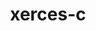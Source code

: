 ---
title: "xerces-c"
layout: cache
categories: [package, develop-2024-01-21]
meta: {"versions": ["3.2.4"], "compilers": ["gcc@=11.4.0", "gcc@=9.4.0"], "oss": ["ubuntu20.04", "ubuntu22.04"], "platforms": ["linux"], "targets": ["aarch64", "neoverse_v1", "ppc64le", "x86_64_v3"], "stacks": ["e4s", "e4s-aarch64", "e4s-neoverse_v1", "e4s-power", "e4s-rocm-external", "root"], "num_specs": 4, "num_specs_by_stack": {"e4s-neoverse_v1": 1, "root": 4, "e4s-power": 1, "e4s-rocm-external": 1, "e4s": 1, "e4s-aarch64": 1}}
spec_details: [{"hash": "uaoysxccui324ewypiw2i4ziyjrjmjv5", "compiler": "gcc@=11.4.0", "versions": ["3.2.4"], "os": "ubuntu20.04", "platform": "linux", "target": "neoverse_v1", "variants": ["build_system=autotools", "cxxstd=default", "netaccessor=curl", "transcoder=iconv"], "stacks": ["e4s-neoverse_v1", "root"], "size": "-", "tarball": "https://binaries.spack.io/releases/develop-2024-01-21/build_cache/linux-ubuntu20.04-neoverse_v1/gcc-11.4.0/xerces-c-3.2.4/linux-ubuntu20.04-neoverse_v1-gcc-11.4.0-xerces-c-3.2.4-uaoysxccui324ewypiw2i4ziyjrjmjv5.spack"}, {"hash": "3g52opcjcp42apordl7bgicbu3pbd2jh", "compiler": "gcc@=9.4.0", "versions": ["3.2.4"], "os": "ubuntu20.04", "platform": "linux", "target": "ppc64le", "variants": ["build_system=autotools", "cxxstd=default", "netaccessor=curl", "transcoder=iconv"], "stacks": ["e4s-power", "root"], "size": "-", "tarball": "https://binaries.spack.io/releases/develop-2024-01-21/build_cache/linux-ubuntu20.04-ppc64le/gcc-9.4.0/xerces-c-3.2.4/linux-ubuntu20.04-ppc64le-gcc-9.4.0-xerces-c-3.2.4-3g52opcjcp42apordl7bgicbu3pbd2jh.spack"}, {"hash": "asepz66nhe4rh4uwfonx2tsbrb4xo4og", "compiler": "gcc@=11.4.0", "versions": ["3.2.4"], "os": "ubuntu20.04", "platform": "linux", "target": "x86_64_v3", "variants": ["build_system=autotools", "cxxstd=default", "netaccessor=curl", "transcoder=iconv"], "stacks": ["root", "e4s-rocm-external", "e4s"], "size": "-", "tarball": "https://binaries.spack.io/releases/develop-2024-01-21/build_cache/linux-ubuntu20.04-x86_64_v3/gcc-11.4.0/xerces-c-3.2.4/linux-ubuntu20.04-x86_64_v3-gcc-11.4.0-xerces-c-3.2.4-asepz66nhe4rh4uwfonx2tsbrb4xo4og.spack"}, {"hash": "miyfj5lherw2f6bkjj5g272sydzb4k3z", "compiler": "gcc@=11.4.0", "versions": ["3.2.4"], "os": "ubuntu22.04", "platform": "linux", "target": "aarch64", "variants": ["build_system=autotools", "cxxstd=default", "netaccessor=curl", "transcoder=iconv"], "stacks": ["root", "e4s-aarch64"], "size": "-", "tarball": "https://binaries.spack.io/releases/develop-2024-01-21/build_cache/linux-ubuntu22.04-aarch64/gcc-11.4.0/xerces-c-3.2.4/linux-ubuntu22.04-aarch64-gcc-11.4.0-xerces-c-3.2.4-miyfj5lherw2f6bkjj5g272sydzb4k3z.spack"}]
---
